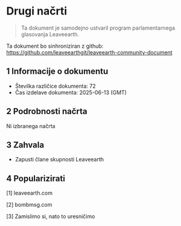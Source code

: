 # Drugi načrti

>Ta dokument je samodejno ustvaril program parlamentarnega glasovanja Leaveearth.

Ta dokument bo sinhroniziran z github: https://github.com/leaveearthgit/leaveearth-community-document

## 1 Informacije o dokumentu

- Številka različice dokumenta: 72
- Čas izdelave dokumenta: 2025-06-13 (GMT)

## 2 Podrobnosti načrta

Ni izbranega načrta

## 3 Zahvala
* Zapusti člane skupnosti Leaveearth

## 4 Popularizirati
[1] leaveearth.com

[2] bombmsg.com

[3] Zamislimo si, nato to uresničimo